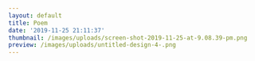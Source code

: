 ```yaml
---
layout: default
title: Poem
date: '2019-11-25 21:11:37'
thumbnail: /images/uploads/screen-shot-2019-11-25-at-9.08.39-pm.png
preview: /images/uploads/untitled-design-4-.png
---
```


